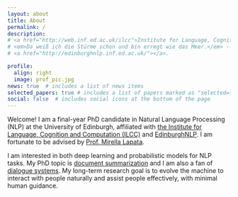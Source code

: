 ```yaml
---
layout: about
title: About
permalink: /
description: 
# <a href="http://web.inf.ed.ac.uk/ilcc">Institute for Language, Cognition and Computation</a> • <a href="https://www.ed.ac.uk/informatics"> School of Informatics</a> • <a href="https://www.ed.ac.uk">University of Edinburgh</a>
# <em>Da weiß ich die Stürme schon und bin erregt wie das Meer.</em> -- <em>Vorgefühl</em>, Rainer Maria Rilke
# <a href="http://edinburghnlp.inf.ed.ac.uk/"></a>. 

profile:
  align: right
  image: prof_pic.jpg
news: true  # includes a list of news items
selected_papers: true # includes a list of papers marked as "selected={true}"
social: false  # includes social icons at the bottom of the page
---
```


Welcome! I am a final-year PhD candidate in Natural Language Processing (NLP) at the University of Edinburgh, affiliated with [the Institute for Language, Cognition and Computation (ILCC)](http://web.inf.ed.ac.uk/ilcc) and [EdinburghNLP](http://edinburghnlp.inf.ed.ac.uk/). I am fortunate to be advised by [Prof. Mirella Lapata](http://homepages.inf.ed.ac.uk/mlap/).

I am interested in both deep learning and probabilistic models for NLP tasks. 
My PhD topic is [document summarization](https://en.wikipedia.org/wiki/Automatic_summarization) and I am also a fan of [dialogue systems](https://en.wikipedia.org/wiki/Dialogue_system). 
My long-term research goal is to evolve the machine to interact with people naturally and assist people effectively, with minimal human guidance.